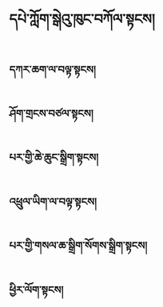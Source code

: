 # དཔེ་ཀློག་སྒེའུ་ཁུང་བཀོལ་སྟངས།
## དཀར་ཆག་ལ་བལྟ་སྟངས།
## ཤོག་གྲངས་བཙལ་སྟངས།
## པར་གྱི་ཆེ་ཆུང་སྒྲིག་སྟངས།
## འཕྲུལ་ཡིག་ལ་བལྟ་སྟངས།
## པར་གྱི་གསལ་ཆ་སྒྲིག་སོགས་སྒྲིག་སྟངས།
## ཕྱིར་ལོག་སྟངས།
